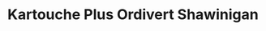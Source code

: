 ---
title: "Kartouche Plus Ordivert Shawinigan"
url: /shawinigan/kartouche-plus-ordivert-shawinigan/
shop: computer
---